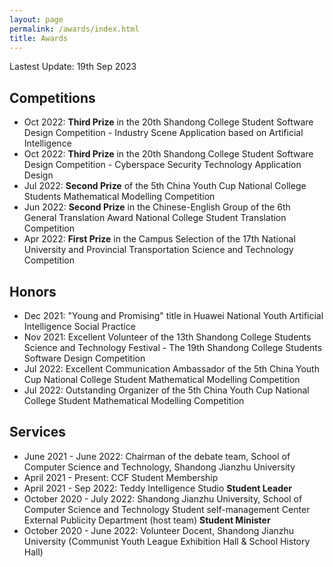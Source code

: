 ```yaml
---
layout: page
permalink: /awards/index.html
title: Awards
---
```


Lastest Update: 19th Sep 2023 &nbsp; 

## Competitions

- Oct 2022: **Third Prize** in the 20th Shandong College Student Software Design Competition - Industry Scene Application based on Artificial Intelligence
- Oct 2022: **Third Prize** in the 20th Shandong College Student Software Design Competition - Cyberspace Security Technology Application Design
- Jul 2022: **Second Prize** of the 5th China Youth Cup National College Students Mathematical Modelling Competition
- Jun 2022: **Second Prize** in the Chinese-English Group of the 6th General Translation Award National College Student Translation Competition
- Apr 2022: **First Prize** in the Campus Selection of the 17th National University and Provincial Transportation Science and Technology Competition<br>

## Honors

- Dec 2021: "Young and Promising" title in Huawei National Youth Artificial Intelligence Social Practice
- Nov 2021: Excellent Volunteer of the 13th Shandong College Students Science and Technology Festival - The 19th Shandong College Students Software Design Competition
- Jul 2022: Excellent Communication Ambassador of the 5th China Youth Cup National College Student Mathematical Modelling Competition
- Jul 2022: Outstanding Organizer of the 5th China Youth Cup National College Student Mathematical Modelling Competition

## Services

- June 2021 - June 2022: Chairman of the debate team, School of Computer Science and Technology, Shandong Jianzhu University
- April 2021 - Present: CCF Student Membership
- April 2021 - Sep 2022: Teddy Intelligence Studio **Student Leader**
- October 2020 - July 2022: Shandong Jianzhu University, School of Computer Science and Technology Student self-management Center External Publicity Department (host team) **Student Minister**
- October 2020 - June 2022: Volunteer Docent, Shandong Jianzhu University (Communist Youth League Exhibition Hall & School History Hall)